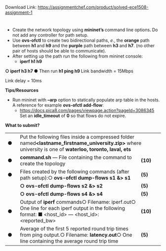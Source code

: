 Download Link: https://assignmentchef.com/product/solved-ece1508-assignment-1
<br>
<h1></h1>

<ul>

 <li>Create the network topology using <strong>mininet’s </strong>command line options<strong>. </strong>Do not add any controller for path setup.</li>

 <li>Use <strong>ovs-ofctl</strong> to create two bidirectional paths, <em>e.</em>, the <strong>orange</strong> path between <strong>h1 </strong>and <strong>h9 </strong>and the  <strong>purple</strong> path between <strong>h3 </strong>and <strong>h7</strong>. (no other pair of hosts should be able to communicate).</li>

 <li>After setting up the path run the following from mininet console:

  <ul>

   <li><strong>iperf h1 h9</strong></li>

  </ul></li>

</ul>

<strong>○ </strong><strong>iperf h3 h7 </strong>● Then run <strong>h1 ping h9    </strong>Link bandwidth = 15Mbps

Link delay = 10ms

<strong>Tips/Resources</strong>

<ul>

 <li>Run mininet with <strong>–arp</strong> option to statically populate arp table in the hosts. A reference for example <strong>ovs-ofctl add-flow</strong>:

  <ul>

   <li><u>https://docs.pica8.com/pages/viewpage.action?pageId=3086345</u> Set an <strong>idle_timeout</strong> of <strong>0</strong> so that flows do not expire.</li>

  </ul></li>

</ul>

<strong>What to submit?</strong>

<table width="864">

 <tbody>

  <tr>

   <td width="57">●</td>

   <td colspan="2" width="807">Put the following files inside a compressed folder named<strong>&lt;lastname_firstname_university.zip&gt;</strong> where university is one of <strong>waterloo, toronto, laval, ets</strong></td>

  </tr>

  <tr>

   <td width="57">●</td>

   <td width="720"><strong>command.sh</strong> — File containing the command to create the topology</td>

   <td width="87">         <strong>(10)</strong></td>

  </tr>

  <tr>

   <td width="57">●</td>

   <td width="720">Files created by the following commands (after path setup):○ <strong>ovs-ofctl dump-flows s1 &amp;&gt; s1                          </strong><strong>        </strong></td>

   <td width="87"><strong>         (5)</strong></td>

  </tr>

  <tr>

   <td width="57"></td>

   <td width="720"><strong>○ </strong><strong>ovs-ofctl dump-flows s2 &amp;&gt; s2                          </strong><strong>        </strong></td>

   <td width="87"><strong>(5)</strong></td>

  </tr>

  <tr>

   <td width="57"></td>

   <td width="720"><strong>○ </strong><strong>ovs-ofctl dump-flows s4 &amp;&gt; s4                          </strong><strong>        </strong></td>

   <td width="87"><strong>(5)</strong></td>

  </tr>

  <tr>

   <td width="57">●</td>

   <td width="720">Output of <strong>iperf </strong>commands○ Filename: iperf.out○ One line for each iperf output in the following format: ■ &lt;host_id&gt; — &lt;host_id&gt;: &lt;reported_bw&gt;</td>

   <td width="87">         <strong>(10)</strong></td>

  </tr>

  <tr>

   <td width="57">●</td>

   <td width="720">Average of the first 5 reported round trip times from ping output.○ Filename: <strong>latency.out</strong>○ One line containing the average round trip time</td>

   <td width="87"><strong>(5)</strong></td>

  </tr>

 </tbody>

</table>





